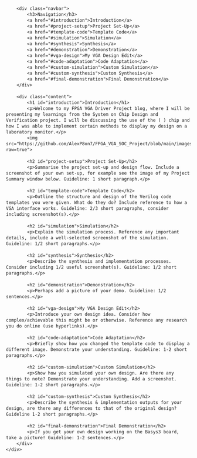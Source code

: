 
<html lang="en">
<head>
    <meta charset="UTF-8">
    <meta name="viewport" content="width=device-width, initial-scale=1.0">
    <title>FPGA VGA Driver Project Blog</title>
    <style>
        body {
            margin: 0;
            font-family: Arial, sans-serif;
        }
        .container {
            display: flex;
        }
        .navbar {
            width: 200px;
            background-color: #333;
            color: white;
            padding: 15px;
            height: 120vh;
              }
        .navbar a {
            display: block;
            color: white;
            text-decoration: none;
            padding: 10px 0;
        }
        .navbar a:hover {
            background-color: #575757;
        }
        .content {
            margin-left: 220px;
            padding: 20px;
        }
        h1, h2 {
            border-bottom: 2px solid #ddd;
            padding-bottom: 5px;
        }
    </style>
</head>
<body>
    <div class="container">
        
        <div class="navbar">
            <h3>Navigation</h3>
            <a href="#introduction">Introduction</a>
            <a href="#project-setup">Project Set-Up</a>
            <a href="#template-code">Template Code</a>
            <a href="#simulation">Simulation</a>
            <a href="#synthesis">Synthesis</a>
            <a href="#demonstration">Demonstration</a>
            <a href="#vga-design">My VGA Design Edit</a>
            <a href="#code-adaptation">Code Adaptation</a>
            <a href="#custom-simulation">Custom Simulation</a>
            <a href="#custom-synthesis">Custom Synthesis</a>
            <a href="#final-demonstration">Final Demonstration</a>
        </div>

        <div class="content">
            <h1 id="introduction">Introduction</h1>
            <p>Welcome to my FPGA VGA Driver Project blog, where I will be presenting my learnings from the System on Chip Design and Verification project. I will be discussing the use of the ( ) chip and how I was able to implement certain methods to display my design on a laboratory monitor.</p>
            <img src="https://github.com/AlexP8on7/FPGA_VGA_SOC_Project/blob/main/images/CodePt1.png?raw=true">

            <h2 id="project-setup">Project Set-Up</h2>
            <p>Summarise the project set-up and design flow. Include a screenshot of your own set-up, for example see the image of my Project Summary window below. Guideline: 1 short paragraph.</p>

            <h2 id="template-code">Template Code</h2>
            <p>Outline the structure and design of the Verilog code templates you were given. What do they do? Include reference to how a VGA interface works. Guideline: 2/3 short paragraphs, consider including screenshot(s).</p>

            <h2 id="simulation">Simulation</h2>
            <p>Explain the simulation process. Reference any important details, include a well-selected screenshot of the simulation. Guideline: 1/2 short paragraphs.</p>

            <h2 id="synthesis">Synthesis</h2>
            <p>Describe the synthesis and implementation processes. Consider including 1/2 useful screenshot(s). Guideline: 1/2 short paragraphs.</p>

            <h2 id="demonstration">Demonstration</h2>
            <p>Perhaps add a picture of your demo. Guideline: 1/2 sentences.</p>

            <h2 id="vga-design">My VGA Design Edit</h2>
            <p>Introduce your own design idea. Consider how complex/achievable this might be or otherwise. Reference any research you do online (use hyperlinks).</p>

            <h2 id="code-adaptation">Code Adaptation</h2>
            <p>Briefly show how you changed the template code to display a different image. Demonstrate your understanding. Guideline: 1-2 short paragraphs.</p>

            <h2 id="custom-simulation">Custom Simulation</h2>
            <p>Show how you simulated your own design. Are there any things to note? Demonstrate your understanding. Add a screenshot. Guideline: 1-2 short paragraphs.</p>

            <h2 id="custom-synthesis">Custom Synthesis</h2>
            <p>Describe the synthesis & implementation outputs for your design, are there any differences to that of the original design? Guideline 1-2 short paragraphs.</p>

            <h2 id="final-demonstration">Final Demonstration</h2>
            <p>If you get your own design working on the Basys3 board, take a picture! Guideline: 1-2 sentences.</p>
        </div>
    </div>
</body>
</html>
